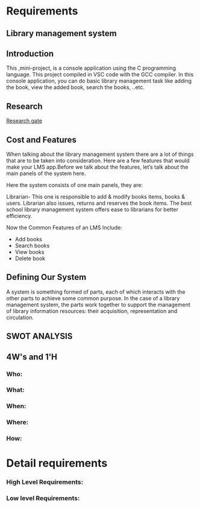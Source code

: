 # Requirements

## Library management system

## Introduction

This ,mini-project, is a console application using the C programming language. This project compiled in VSC code with the GCC compiler. In this console application, you can do basic library management task like adding the book, view the added book, search the books, ..etc.

## Research

[Research gate](https://www.researchgate.net/publication/274311464_College_Library_Management)

## Cost and Features

When talking about the library management system there are a lot of things that are to be taken into consideration. Here are a few features that would make your LMS app.Before we talk about the features, let’s talk about the main panels of the system here.   

Here the system consists of one main panels, they are:

Librarian- This one is responsible to add & modify books items, books & users. Librarian also issues, returns and reserves the book items. The best school library management system offers ease to librarians for better efficiency.

Now the Common Features of an LMS Include:
* Add books
* Search books
* View books
* Delete book

## Defining Our System

A system is something formed of parts, each of which interacts with the other parts to achieve some common purpose. In the case of a library management system, the parts work together to support the management of library information resources: their acquisition, representation and circulation.

## SWOT ANALYSIS

## 4W's and 1'H

### Who:

### What:

### When:

### Where:

### How:


# Detail requirements

### High Level Requirements:

### Low level Requirements:








